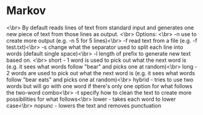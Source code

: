 # Markov
<\br>
By default reads lines of text from standard input and generates one new piece of text from those lines as output.
<\br>
Options: <\br>
  -n use to create more output (e.g. -n 5 for 5 lines)<\br>
  -f read text from a file (e.g. -f test.txt)<\br>
  -s change what the separator used to split each line into words (default single space)<\br>
  -l length of prefix to generate new text based on. <\br>
      short - 1 word is used to pick out what the next word is   (e.g. it sees what words follow "bear" and picks one at random)<\br>
      long - 2 words are used to pick out what the next word is  (e.g. it sees what words follow "bear eats" and picks one at random)<\br>
      hybrid - tries to use two words but will go with one word if there's only one option for what follows the two-word combo<\br>
  -t specify how to clean the text to create more possibilities for what follows<\br>
      lower - takes each word to lower case<\br>
      nopunc - lowers the text and removes punctuation
  
  
